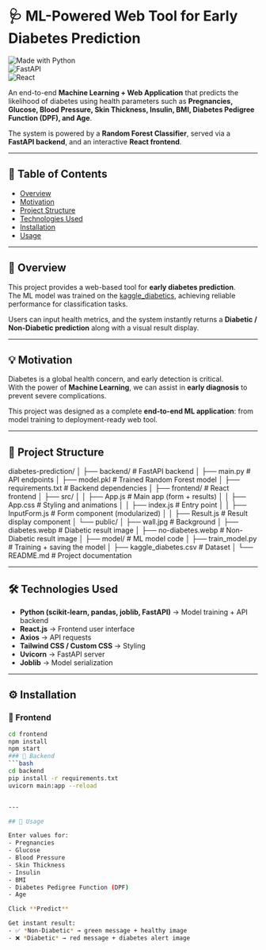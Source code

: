 # 🩺 ML-Powered Web Tool for Early Diabetes Prediction  

![Made with Python](https://img.shields.io/badge/Made%20with-Python-blue?logo=python)  
![FastAPI](https://img.shields.io/badge/Backend-FastAPI-green?logo=fastapi)  
![React](https://img.shields.io/badge/Frontend-React-blue?logo=react)  

An end-to-end **Machine Learning + Web Application** that predicts the likelihood of diabetes using health parameters such as **Pregnancies, Glucose, Blood Pressure, Skin Thickness, Insulin, BMI, Diabetes Pedigree Function (DPF), and Age**.  

The system is powered by a **Random Forest Classifier**, served via a **FastAPI backend**, and an interactive **React frontend**.  

---

## 📌 Table of Contents
- [Overview](#overview)  
- [Motivation](#motivation)  
- [Project Structure](#project-structure)  
- [Technologies Used](#technologies-used)  
- [Installation](#installation)  
- [Usage](#usage)   



---

## 📖 Overview
This project provides a web-based tool for **early diabetes prediction**.  
The ML model was trained on the [kaggle_diabetics](https://www.kaggle.com/datasets/mathchi/diabetes-data-set), achieving reliable performance for classification tasks.  

Users can input health metrics, and the system instantly returns a **Diabetic / Non-Diabetic prediction** along with a visual result display.  

---

## 💡 Motivation
Diabetes is a global health concern, and early detection is critical.  
With the power of **Machine Learning**, we can assist in **early diagnosis** to prevent severe complications.  

This project was designed as a complete **end-to-end ML application**: from model training to deployment-ready web tool.  

---

## 📂 Project Structure
diabetes-prediction/
│
├── backend/ # FastAPI backend
│ ├── main.py # API endpoints
│ ├── model.pkl # Trained Random Forest model
│ ├── requirements.txt # Backend dependencies
│
├── frontend/ # React frontend
│ ├── src/
│ │ ├── App.js # Main app (form + results)
│ │ ├── App.css # Styling and animations
│ │ ├── index.js # Entry point
│ │ ├── InputForm.js # Form component (modularized)
│ │ ├── Result.js # Result display component
│ └── public/
│ ├── wall.jpg # Background
│ ├── diabetes.webp # Diabetic result image
│ ├── no-diabetes.webp # Non-Diabetic result image
│
├── model/ # ML model code
│ ├── train_model.py # Training + saving the model
│ ├── kaggle_diabetes.csv # Dataset
│
└── README.md # Project documentation


---

## 🛠 Technologies Used

- **Python (scikit-learn, pandas, joblib, FastAPI)** → Model training + API backend  
- **React.js** → Frontend user interface  
- **Axios** → API requests  
- **Tailwind CSS / Custom CSS** → Styling  
- **Uvicorn** → FastAPI server  
- **Joblib** → Model serialization  

---
## ⚙️ Installation

### 🔹 Frontend
```bash
cd frontend
npm install
npm start
### 🔹 Backend
```bash
cd backend
pip install -r requirements.txt
uvicorn main:app --reload


---

## 🚀 Usage

Enter values for:  
- Pregnancies  
- Glucose  
- Blood Pressure  
- Skin Thickness  
- Insulin  
- BMI  
- Diabetes Pedigree Function (DPF)  
- Age  

Click **Predict**  

Get instant result:  
- ✅ *Non-Diabetic* → green message + healthy image  
- ❌ *Diabetic* → red message + diabetes alert image  
